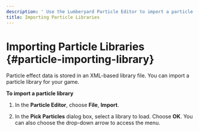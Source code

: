 ```yaml
---
description: ' Use the Lumberyard Particle Editor to import a particle library. '
title: Importing Particle Libraries
---
```

# Importing Particle Libraries {#particle-importing-library}

Particle effect data is stored in an XML\-based library file\. You can import a particle library for your game\.

**To import a particle library**

1. In the **Particle Editor**, choose **File**, **Import**\.

1. In the **Pick Particles** dialog box, select a library to load\. Choose **OK**\. You can also choose the drop\-down arrow to access the menu\.
